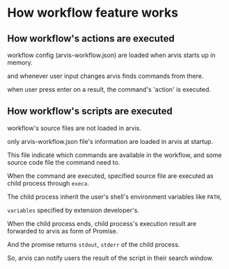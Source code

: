 # How workflow feature works

## How workflow's actions are executed

workflow config (arvis-workflow.json) are loaded when arvis starts up in memory.

and whenever user input changes arvis finds commands from there.

when user press enter on a result, the command's 'action' is executed.

## How workflow's scripts are executed

workflow's source files are not loaded in arvis.

only arvis-workflow.json file's information are loaded in arvis at startup.

This file indicate which commands are available in the workflow, and some source code file the command need to.

When the command are executed, specified source file are executed as child process through `execa`.

The child process inherit the user's shell's environment variables like `PATH`,

`variables` specified by extension developer's.

When the child process ends, child process's execution result are forwarded to arvis as form of Promise.

And the promise returns `stdout`, `stderr` of the child process.

So, arvis can notify users the result of the script in their search window.
